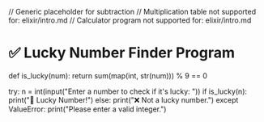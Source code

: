 // Generic placeholder for subtraction
// Multiplication table not supported for: elixir/intro.md
// Calculator program not supported for: elixir/intro.md

# ✅ Lucky Number Finder Program
def is_lucky(num):
    return sum(map(int, str(num))) % 9 == 0

try:
    n = int(input("Enter a number to check if it's lucky: "))
    if is_lucky(n):
        print("🎉 Lucky Number!")
    else:
        print("❌ Not a lucky number.")
except ValueError:
    print("Please enter a valid integer.")
